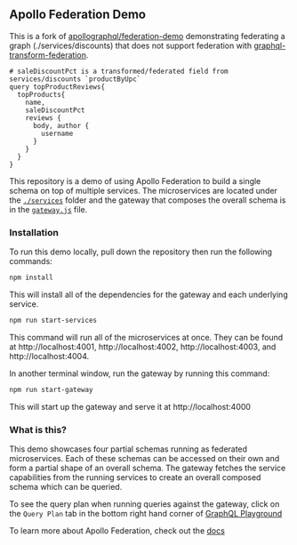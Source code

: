 ## Apollo Federation Demo

This is a fork of [apollographql/federation-demo](https://github.com/apollographql/federation-demo) demonstrating federating a graph (./services/discounts) that does not support federation with [graphql-transform-federation](https://github.com/0xR/graphql-transform-federation).

```gql
# saleDiscountPct is a transformed/federated field from services/discounts `productByUpc`
query topProductReviews{
  topProducts{
    name,
    saleDiscountPct
    reviews {
      body, author {
        username
      }
    }
  }
}
```

This repository is a demo of using Apollo Federation to build a single schema on top of multiple services. The microservices are located under the [`./services`](./services/) folder and the gateway that composes the overall schema is in the [`gateway.js`](./gateway.js) file.

### Installation

To run this demo locally, pull down the repository then run the following commands:

```sh
npm install
```

This will install all of the dependencies for the gateway and each underlying service.

```sh
npm run start-services
```

This command will run all of the microservices at once. They can be found at http://localhost:4001, http://localhost:4002, http://localhost:4003, and http://localhost:4004.

In another terminal window, run the gateway by running this command:

```sh
npm run start-gateway
```

This will start up the gateway and serve it at http://localhost:4000

### What is this?

This demo showcases four partial schemas running as federated microservices. Each of these schemas can be accessed on their own and form a partial shape of an overall schema. The gateway fetches the service capabilities from the running services to create an overall composed schema which can be queried. 

To see the query plan when running queries against the gateway, click on the `Query Plan` tab in the bottom right hand corner of [GraphQL Playground](http://localhost:4000)

To learn more about Apollo Federation, check out the [docs](https://www.apollographql.com/docs/apollo-server/federation/introduction)